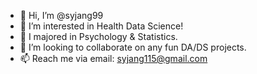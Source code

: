 - 👋 Hi, I’m @syjang99
- 👀 I’m interested in Health Data Science!
- 🌱 I majored in Psychology & Statistics.
- 💞️ I’m looking to collaborate on any fun DA/DS projects.
- 📫 Reach me via email: syjang115@gmail.com

<!---
syjang99/syjang99 is a ✨ special ✨ repository because its `README.md` (this file) appears on your GitHub profile.
You can click the Preview link to take a look at your changes.
--->
